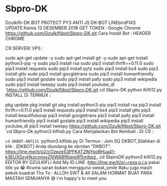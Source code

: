 # Sbpro-DK
Dzulkifli-DK
BOT PROTECT PY3 ANTI JS DK-BOT LINEbirdFIXS UPDATE:Kamis 13 DESEMBER 2018
GET TOKEN :
Google Chrome
https://github.com/Dzulkiflibot/Sbpro-DK.git
Cara Install Bot :
HEADER CHROME

C9 SERVER/ VPS :

sudo apt-get update -y
sudo apt-get install git -y
sudo apt-get install python3-pip -y
sudo pip3 install rsa
sudo pip3 install thrift==0.11.0
sudo pip3 install requests
sudo pip3 install pytz
sudo pip3 install bs4
sudo pip3 install gtts
sudo pip3 install googletrans
sudo pip3 install humanfriendly
sudo pip3 install goslate
sudo pip3 install pafy
sudo pip3 install wikipedia
sudo pip3 install tweepy
sudo pip3 install youtube_dl
`https://github.com/Dzulkiflibot/Sbpro-DK.git
cd Sbpro-DK
python Kifli12.py
INSTALL Di TERMUX :

pkg update
pkg install git
pkg install python3-pip
pip3 install rsa
pip3 install thrift==0.11.0
pip3 install requests
pip3 install bs4
pip3 install gtts
pip3 install beautifulsoup
pip3 install googletrans
pip3 install pafy
pip3 install humanfriendly
pip3 install goslate
pip3 install wikipedia
pip3 install youtube_dl
pip3 install tweepy
https://github.com/Dzulkiflibot/Sbpro-DK.git
`cd Sbpro-Dk
python3 kiflisb.py
Cara Menjalankan Bot Kembali :
Di C9 :

`cd DKBOT-ANTIJS
`python3 kiflisb.py
Di Termux :
Join SQ DKBOT,Silahkan di klik : [DKBOT] Anda diundang ke obrolan "DKBOT".
https://line.me/ti/g2/cOzpzeS3PFKAT2lNYgoRHua41-k3EUXSzyHkzconoxZfiIWABf6iqre9f5mjbpz_
cd SbproDK
python3 kifli12.py
EDITOR BY DZULKIFLI
Add My ID LINE :http://line.me/ti/p/~reza.p.i.p pakai titik ya 😂 #cuma saran bukan menggurui sweat_smile #aku juga masih pekok kuadrat
Thx To : ALLOH SWT & All
SALAM HORMAT BUAT PARA MASTAH SEMUANYA 😅
i'm happy's to meet you
